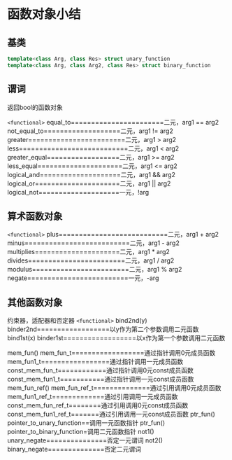 # 函数对象小结

## 基类
```c++
template<class Arg, class Res> struct unary_function
template<class Arg, class Arg2, class Res> struct binary_function
```


## 谓词
返回bool的函数对象

`<functional>`
equal_to=======================二元，arg1 == arg2
not_equal_to===================二元，arg1 != arg2
greater========================二元，arg1 > arg2
less===========================二元，arg1 < arg2
greater_equal==================二元，arg1 >= arg2
less_equal=====================二元，arg1 <= arg2
logical_and====================二元，arg1 && arg2
logical_or=====================二元，arg1 || arg2
logical_not====================一元，!arg


## 算术函数对象

`<functional>`
plus===========================二元，arg1 + arg2
minus==========================二元，arg1 - arg2
multiplies=====================二元，arg1 * arg2
divides========================二元，arg1 / arg2
modulus========================二元，arg1 % arg2
negate=========================一元，-arg


## 其他函数对象

约束器，适配器和否定器
`<functional>`
bind2nd(y)
    binder2nd==================以y作为第二个参数调用二元函数
bind1st(x)
    binder1st==================以x作为第一个参数调用二元函数

mem_fun()
    mem_fun_t==================通过指针调用0元成员函数
    mem_fun1_t=================通过指针调用一元成员函数
    const_mem_fun_t============通过指针调用0元const成员函数
    const_mem_fun1_t===========通过指针调用一元const成员函数
mem_fun_ref()
    mem_fun_ref_t==============通过引用调用0元成员函数
    mem_fun1_ref_t=============通过引用调用一元成员函数
    const_mem_fun_ref_t========通过引用调用0元const成员函数
    const_mem_fun1_ref_t=======通过引用调用一元const成员函数
ptr_fun()
    pointer_to_unary_function==调用一元函数指针
ptr_fun()
    pointer_to_binary_function=调用二元函数指针
not1()
    unary_negate===============否定一元谓词
not2()
    binary_negate==============否定二元谓词
